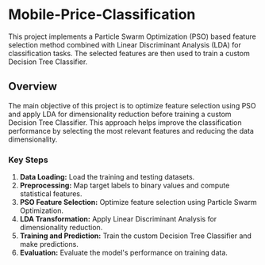 # Mobile-Price-Classification

This project implements a Particle Swarm Optimization (PSO) based feature selection method combined with Linear Discriminant Analysis (LDA) for classification tasks. The selected features are then used to train a custom Decision Tree Classifier.

 
## Overview
The main objective of this project is to optimize feature selection using PSO and apply LDA for dimensionality reduction before training a custom Decision Tree Classifier. This approach helps improve the classification performance by selecting the most relevant features and reducing the data dimensionality.

### Key Steps
1. **Data Loading:** Load the training and testing datasets.
2. **Preprocessing:** Map target labels to binary values and compute statistical features.
3. **PSO Feature Selection:** Optimize feature selection using Particle Swarm Optimization.
4. **LDA Transformation:** Apply Linear Discriminant Analysis for dimensionality reduction.
5. **Training and Prediction:** Train the custom Decision Tree Classifier and make predictions.
6. **Evaluation:** Evaluate the model's performance on training data.


